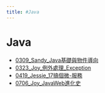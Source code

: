 ```yaml
---
title: #Java
---
```


# Java

- [0309_Sandy_Java基礎與物件導向](/pages/reports/2025/0309_Sandy_Java基礎與物件導向.md)
- [0323_Joy_例外處理_Exception](/pages/reports/2025/0323_Joy_例外處理_Exception.md)
- [0419_Jessie_17搞個微-服務](/pages/reports/2025/0419_Jessie_17搞個微-服務.md)
- [0706_Joy_JavaWeb進化史](/pages/reports/2025/0706_Joy_JavaWeb進化史.md)
